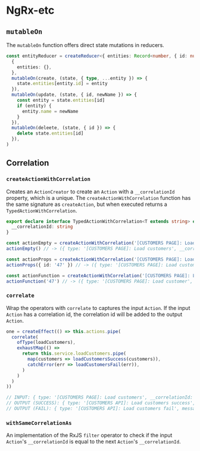 # NgRx-etc

## `mutableOn`

The `mutableOn` function offers direct state mutations in reducers.

```ts
const entityReducer = createReducer<{ entities: Record<number, { id: number; name: string }> }>(
  {
    entities: {},
  },
  mutableOn(create, (state, { type, ...entity }) => {
    state.entities[entity.id] = entity
  }),
  mutableOn(update, (state, { id, newName }) => {
    const entity = state.entities[id]
    if (entity) {
      entity.name = newName
    }
  }),
  mutableOn(deleete, (state, { id }) => {
    delete state.entities[id]
  }),
)
```

## Correlation

### `createActionWithCorrelation`

Creates an `ActionCreator` to create an `Action` with a `__correlationId` property, which is a unique.
The `createActionWithCorrelation` function has the same signature as `createAction`, but when executed returns a `TypedActionWithCorrelation`.

```ts
export declare interface TypedActionWithCorrelation<T extends string> extends TypedAction<T> {
  __correlationId: string
}
```

```ts
const actionEmpty = createActionWithCorrelation('[CUSTOMERS PAGE]: Load customers')
actionEmpty() // -> ({ type: '[CUSTOMERS PAGE]: Load customers', __correlationId: '1563057826796'})

const actionProps = createActionWithCorrelation('[CUSTOMERS PAGE]: Load customer', props<{ id: string }>())
actionProps({ id: '47' }) // -> ({ type: '[CUSTOMERS PAGE]: Load customer', id: '47', __correlationId: '1563057826796'})

const actionFunction = createActionWithCorrelation('[CUSTOMERS PAGE]: Load customer', (id: string) => ({ id }))
actionFunction('47') // -> ({ type: '[CUSTOMERS PAGE]: Load customer', id: '47', __correlationId: '1563057826796'})
```

### `correlate`

Wrap the operators with `correlate` to captures the input `Action`.
If the input `Action` has a correlation id, the correlation id will be added to the output `Action`.

```ts
one = createEffect(() => this.actions.pipe(
  correlate(
    ofType(loadCustomers),
    exhaustMap(() =>
      return this.service.loadCustomers.pipe(
        map(customers => loadCustomersSuccess(customers)),
        catchError(err => loadCustomersFail(err)),
      )
    )
  )
))

// INPUT: { type: '[CUSTOMERS PAGE]: Load customers', __correlationId: '1563060201065' }
// OUTPUT (SUCCESS): { type: '[CUSTOMERS API]: Load customers success', customers: [...], __correlationId: '1563060201065' }
// OUTPUT (FAIL): { type: '[CUSTOMERS API]: Load customers fail', message: '500: Internal Server Error', __correlationId: '1563060201065' }
```

### `withSameCorrelationAs`

An implementation of the RxJS `filter` operator to check if the input `Action`'s `__correlationId` is equal to the next `Action`'s `__correlationId`.
